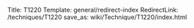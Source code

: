 Title: T1220
Template: general/redirect-index
RedirectLink: /techniques/T1220
save_as: wiki/Technique/T1220/index.html